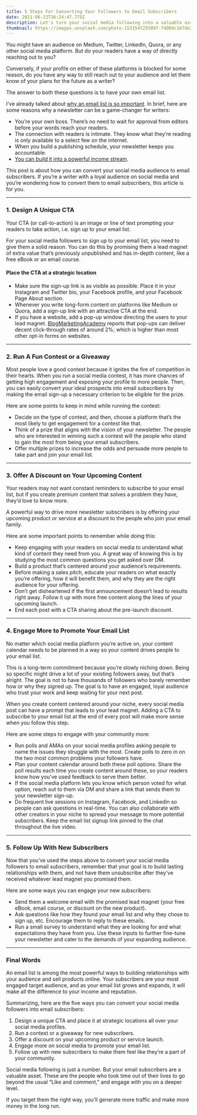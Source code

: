 ```yaml
---
title: 5 Steps For Converting Your Followers to Email Subscribers
date: 2021-06-22T16:24:47.775Z
description: Let's turn your social media following into a valuable asset!
thumbnail: https://images.unsplash.com/photo-1531547255897-f400dc1b7de2?ixid=MnwxMjA3fDB8MHxwaG90by1wYWdlfHx8fGVufDB8fHx8&ixlib=rb-1.2.1&auto=format&fit=crop&w=1934&q=80
---
```

You might have an audience on Medium, Twitter, LinkedIn, Quora, or any other social media platform. But do your readers have a way of directly reaching out to you?

Conversely, if your profile on either of these platforms is blocked for some reason, do you have any way to still reach out to your audience and let them know of your plans for the future as a writer?

The answer to both these questions is to have your own email list. 

I’ve already talked about [why an email list is so important](https://medium.com/swapstack-creator-content-hub/why-every-writer-needs-a-newsletter-and-how-to-build-one-3d705bbf44ba). In brief, here are some reasons why a newsletter can be a game-changer for writers:

* You’re your own boss. There’s no need to wait for approval from editors before your words reach your readers.
* The connection with readers is intimate. They know what they’re reading is only available to a select few on the internet.
* When you build a publishing schedule, your newsletter keeps you accountable.
* [You can build it into a powerful income stream](https://medium.com/swapstack-creator-content-hub/how-writers-can-make-money-from-their-newsletter-eaac3ec74162). 

This post is about how you can convert your social media audience to email subscribers. If you’re a writer with a loyal audience on social media and you’re wondering how to convert them to email subscribers, this article is for you.

- - -

### 1. Design A Unique CTA

Your CTA (or call-to-action) is an image or line of text prompting your readers to take action, i.e. sign up to your email list. 

For your social media followers to sign up to your email list, you need to give them a solid reason. You can do this by promising them a lead magnet of extra value that’s previously unpublished and has in-depth content, like a free eBook or an email course. 

#### Place the CTA at a strategic location

* Make sure the sign-up link is as visible as possible. Place it in your Instagram and Twitter bio, your Facebook profile, and your Facebook Page About section.
* Whenever you write long-form content on platforms like Medium or Quora, add a sign-up link with an attractive CTA at the end.
* If you have a website, add a pop-up window directing the users to your lead magnet. [BlogMarketingAcademy](http://www.blogmarketingacademy.com/do-popups-work/) reports that pop-ups can deliver decent click-through rates of around 2%; which is higher than most other opt-in forms on websites.

- - -

### 2. Run A Fun Contest or a Giveaway

Most people love a good contest because it ignites the fire of competition in their hearts. When you run a social media contest, it has more chances of getting high engagement and exposing your profile to more people. Then, you can easily convert your ideal prospects into email subscribers by making the email sign-up a necessary criterion to be eligible for the prize.

Here are some points to keep in mind while running the contest:

* Decide on the type of contest, and then, choose a platform that’s the most likely to get engagement for a contest like that. 
* Think of a prize that aligns with the vision of your newsletter. The people who are interested in winning such a contest will the people who stand to gain the most from being your email subscribers.
* Offer multiple prizes to increase the odds and persuade more people to take part and join your email list.

- - -

### 3. Offer A Discount on Your Upcoming Content

Your readers may not want constant reminders to subscribe to your email list, but if you create premium content that solves a problem they have, they’d love to know more. 

A powerful way to drive more newsletter subscribers is by offering your upcoming product or service at a discount to the people who join your email family.

Here are some important points to remember while doing this:

* Keep engaging with your readers on social media to understand what kind of content they need from you. A great way of knowing this is by studying the most common questions you get asked over DM.
* Build a product that’s centered around your audience’s requirements.
* Before making a sales pitch, educate your readers on what exactly you’re offering, how it will benefit them, and why they are the right audience for your offering.
* Don’t get disheartened if the first announcement doesn’t lead to results right away. Follow it up with more free content along the lines of your upcoming launch. 
* End each post with a CTA sharing about the pre-launch discount.

- - -

### 4. Engage More to Promote Your Email List

No matter which social media platform you’re active on, your content calendar needs to be planned in a way so your content drives people to your email list. 

This is a long-term commitment because you’re slowly niching down. Being so specific might drive a lot of your existing followers away, but that’s alright. The goal is not to have thousands of followers who barely remember how or why they signed up. The goal is to have an engaged, loyal audience who trust your work and keep waiting for your next post.

When you create content centered around your niche, every social media post can have a prompt that leads to your lead magnet. Adding a CTA to subscribe to your email list at the end of every post will make more sense when you follow this step.

Here are some steps to engage with your community more:

* Run polls and AMAs on your social media profiles asking people to name the issues they struggle with the most. Create polls to zero in on the two most common problems your followers have.
* Plan your content calendar around both these poll options. Share the poll results each time you create content around these, so your readers know how you’ve used feedback to serve them better.
* If the social media platform lets you know which person voted for what option, reach out to them via DM and share a link that sends them to your newsletter sign-up.
* Do frequent live sessions on Instagram, Facebook, and LinkedIn so people can ask questions in real-time. You can also collaborate with other creators in your niche to spread your message to more potential subscribers. Keep the email list signup link pinned to the chat throughout the live video.

- - -

### 5. Follow Up With New Subscribers

Now that you’ve used the steps above to convert your social media followers to email subscribers, remember that your goal is to build lasting relationships with them, and not have them unsubscribe after they’ve received whatever lead magnet you promised them.

Here are some ways you can engage your new subscribers:

* Send them a welcome email with the promised lead magnet (your free eBook, email course, or discount on the new product).
* Ask questions like how they found your email list and why they chose to sign up, etc. Encourage them to reply to these emails.
* Run a small survey to understand what they are looking for and what expectations they have from you. Use these inputs to further fine-tune your newsletter and cater to the demands of your expanding audience.

- - -

### Final Words

An email list is among the most powerful ways to building relationships with your audience and sell products online. Your subscribers are your most engaged target audience, and as your email list grows and expands, it will make all the difference to your income and reputation. 

Summarizing, here are the five ways you can convert your social media followers into email subscribers:

1. Design a unique CTA and place it at strategic locations all over your social media profiles.
2. Run a contest or a giveaway for new subscribers.
3. Offer a discount on your upcoming product or service launch.
4. Engage more on social media to promote your email list.
5. Follow up with new subscribers to make them feel like they’re a part of your community.

Social media following is just a number. But your email subscribers are a valuable asset. These are the people who took time out of their lives to go beyond the usual “Like and comment,” and engage with you on a deeper level.

If you target them the right way, you’ll generate more traffic and make more money in the long run.